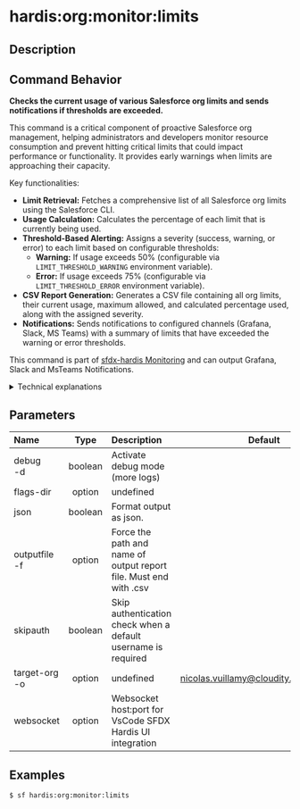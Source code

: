 <!-- This file has been generated with command 'sf hardis:doc:plugin:generate'. Please do not update it manually or it may be overwritten -->
# hardis:org:monitor:limits

## Description


## Command Behavior

**Checks the current usage of various Salesforce org limits and sends notifications if thresholds are exceeded.**

This command is a critical component of proactive Salesforce org management, helping administrators and developers monitor resource consumption and prevent hitting critical limits that could impact performance or functionality. It provides early warnings when limits are approaching their capacity.

Key functionalities:

- **Limit Retrieval:** Fetches a comprehensive list of all Salesforce org limits using the Salesforce CLI.
- **Usage Calculation:** Calculates the percentage of each limit that is currently being used.
- **Threshold-Based Alerting:** Assigns a severity (success, warning, or error) to each limit based on configurable thresholds:
  - **Warning:** If usage exceeds 50% (configurable via `LIMIT_THRESHOLD_WARNING` environment variable).
  - **Error:** If usage exceeds 75% (configurable via `LIMIT_THRESHOLD_ERROR` environment variable).
- **CSV Report Generation:** Generates a CSV file containing all org limits, their current usage, maximum allowed, and calculated percentage used, along with the assigned severity.
- **Notifications:** Sends notifications to configured channels (Grafana, Slack, MS Teams) with a summary of limits that have exceeded the warning or error thresholds.

This command is part of [sfdx-hardis Monitoring](https://sfdx-hardis.cloudity.com/salesforce-monitoring-org-limits/) and can output Grafana, Slack and MsTeams Notifications.

<details markdown="1">
<summary>Technical explanations</summary>

The command's technical implementation involves:

- **Salesforce CLI Integration:** It executes the `sf org limits list` command to retrieve the current org limits. It parses the JSON output of this command.
- **Data Processing:** It iterates through the retrieved limits, calculates the `used` and `percentUsed` values, and assigns a `severity` (success, warning, error) based on the configured thresholds.
- **Environment Variable Configuration:** Reads `LIMIT_THRESHOLD_WARNING` and `LIMIT_THRESHOLD_ERROR` environment variables to set the warning and error thresholds for limit usage.
- **Report Generation:** It uses `generateCsvFile` to create the CSV report of org limits.
- **Notification Integration:** It integrates with the `NotifProvider` to send notifications, including attachments of the generated CSV report and detailed metrics for each limit, which can be consumed by monitoring dashboards like Grafana.
- **Exit Code Management:** Sets the process exit code to 1 if any limit is in an 'error' state, indicating a critical issue.
</details>


## Parameters

|Name|Type|Description|Default|Required|Options|
|:---|:--:|:----------|:-----:|:------:|:-----:|
|debug<br/>-d|boolean|Activate debug mode (more logs)||||
|flags-dir|option|undefined||||
|json|boolean|Format output as json.||||
|outputfile<br/>-f|option|Force the path and name of output report file. Must end with .csv||||
|skipauth|boolean|Skip authentication check when a default username is required||||
|target-org<br/>-o|option|undefined|nicolas.vuillamy@cloudity.com.playnico|||
|websocket|option|Websocket host:port for VsCode SFDX Hardis UI integration||||

## Examples

```shell
$ sf hardis:org:monitor:limits
```


